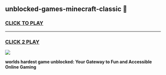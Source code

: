 
## unblocked-games-minecraft-classic 👋
<h3>
<a href="https://premium.freeplayer.one?title=unblocked-games-minecraft-classic&ref=14F">CLICK TO PLAY</a></h3>
<hr>

<h3>
<a href="https://premium.freeplayer.one?title=unblocked-games-minecraft-classic&ref=14F">CLICK 2 PLAY</a>
  
</h3>

<a href="https://premium.freeplayer.one?title=unblocked-games-minecraft-classic&ref=12F/"><img src="https://clearcache.store/games.png"></a>


**worlds hardest game unblocked: Your Gateway to Fun and Accessible Online Gaming**

